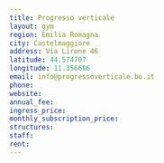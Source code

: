```yaml
---
title: Progresso verticale
layout: gym
region: Emilia Romagna
city: Castelmaggiore
address: Via Lirone 46
latitude: 44.574707
longitude: 11.356686
email: info@progressoverticale.bo.it
phone: 
website: 
annual_fee: 
ingress_price: 
monthly_subscription_price: 
structures: 
staff: 
rent: 
---
```


